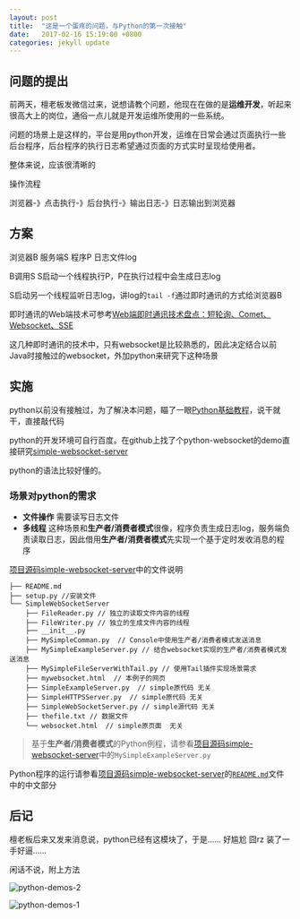 ```yaml
---
layout: post
title:  "这是一个蛋疼的问题，与Python的第一次接触"
date:   2017-02-16 15:19:00 +0800
categories: jekyll update
---
```


## 问题的提出

前两天，檀老板发微信过来，说想请教个问题，他现在在做的是**运维开发**，听起来很高大上的岗位，通俗一点儿就是开发运维所使用的一些系统。

问题的场景上是这样的，平台是用python开发，运维在日常会通过页面执行一些后台程序，后台程序的执行日志希望通过页面的方式实时呈现给使用者。

整体来说，应该很清晰的

操作流程

浏览器-》点击执行-》后台执行-》输出日志-》日志输出到浏览器


## 方案

浏览器B 服务端S 程序P 日志文件log

B调用S
S启动一个线程执行P，P在执行过程中会生成日志log

S启动另一个线程监听日志log，讲log的`tail -f`通过即时通讯的方式给浏览器B

即时通讯的Web端技术可参考[Web端即时通讯技术盘点：短轮询、Comet、Websocket、SSE][websocket-sse]

这几种即时通讯的技术中，只有websocket是比较熟悉的，因此决定结合以前Java时接触过的websocket，外加python来研究下这种场景

## 实施

python以前没有接触过，为了解决本问题，瞄了一眼[Python基础教程][python-tutorial]，说干就干，直接敲代码

python的开发环境可自行百度。在github上找了个python-websocket的demo直接研究[simple-websocket-server][simple-websocket-server]

python的语法比较好懂的。

### 场景对python的需求

- **文件操作** 需要读写日志文件
- **多线程** 这种场景和**生产者/消费者模式**很像，程序负责生成日志log，服务端负责读取日志，因此借用**生产者/消费者模式**先实现一个基于定时发收消息的程序

[项目源码simple-websocket-server][simple-websocket-server]中的文件说明

```
├── README.md
├── setup.py //安装文件
└── SimpleWebSocketServer
    ├── FileReader.py // 独立的读取文件内容的线程
    ├── FileWriter.py // 独立的生成文件内容的线程
    ├── __init__.py
    ├── MySimpleComman.py  // Console中使用生产者/消费者模式发送消息
    ├── MySimpleExampleServer.py // 结合websocket实现的生产者/消费者模式发送消息
    ├── MySimpleFileServerWithTail.py // 使用Tail插件实现场景需求
    ├── mywebsocket.html  // 本例子的网页
    ├── SimpleExampleServer.py  // simple原代码 无关
    ├── SimpleHTTPSServer.py  // simple原代码 无关
    ├── SimpleWebSocketServer.py // simple源代码 无关
    ├── thefile.txt // 数据文件
    └── websocket.html  // simple原页面  无关
```

> 基于**生产者/消费者模式**的Python例程，请参看[项目源码simple-websocket-server][simple-websocket-server]中的`MySimpleExampleServer.py`


Python程序的运行请参看[项目源码simple-websocket-server][simple-websocket-server]的[`README.md`][simple-websocket-server-readme]文件中的中文部分

## 后记

檀老板后来又发来消息说，python已经有这模块了，于是…… 好尴尬 囧rz 装了一手好逼……

闲话不说，附上方法

![python-demos-2][python-demos-2]

![python-demos-1][python-demos-1]


[javascript-ruanyifeng]: http://javascript.ruanyifeng.com/
[websocket-sse]: https://www.oschina.net/question/737747_2188102
[python-tutorial]: http://www.runoob.com/python/python-tutorial.html
[simple-websocket-server]: https://github.com/dqmmpb/simple-websocket-server
[python-tail]: https://github.com/kasun/python-tail
[simple-websocket-server-readme]: https://github.com/dqmmpb/simple-websocket-server/blob/master/README.md
[python-demos-1]: http://qiniu.dqmmpb.com/dqmmpb/blog/2017-02-16/python-demos-1.jpg
[python-demos-2]: http://qiniu.dqmmpb.com/dqmmpb/blog/2017-02-16/python-demos-2.jpg
